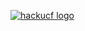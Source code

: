 [![hackucf logo](https://github.com/kablaa/CTF-Workshop/blob/master/HackUCF.png)](http://www.hackucf.org)
